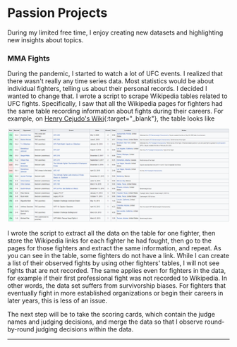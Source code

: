 # Passion Projects
During my limited free time, I enjoy creating new datasets and highlighting new insights about topics. 

### MMA Fights
During the pandemic, I started to watch a lot of UFC events. I realized that there wasn't really any time series data. Most statistics would be about individual fighters, telling us about their personal records. I decided I wanted to change that. I wrote a script to scrape Wikipedia tables related to UFC fights. Specifically, I saw that all the Wikipedia pages for fighters had the same table recording information about fights during their careers. For example, on [Henry Cejudo's Wiki](https://en.wikipedia.org/wiki/Henry_Cejudo){:target="_blank"}, the table looks like

![image](henry_cejudo.PNG)

I wrote the script to extract all the data on the table for one fighter, then store the Wikipedia links for each fighter he had fought, then go to the pages for those fighters and extract the same information, and repeat. As you can see in the table, some fighters do not have a link. While I can create a list of their observed fights by using other fighters' tables, I will not see fights that are not recorded. The same applies even for fighters in the data, for example if their first professional fight was not recorded to Wikipedia. In other words, the data set suffers from survivorship biases. For fighters that eventually fight in more established organizations or begin their careers in later years, this is less of an issue. 

The next step will be to take the scoring cards, which contain the judge names and judging decisions, and merge the data so that I observe round-by-round judging decisions within the data. 

---
